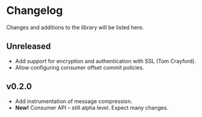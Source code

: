 # Changelog

Changes and additions to the library will be listed here.

## Unreleased

- Add support for encryption and authentication with SSL (Tom Crayford).
- Allow configuring consumer offset commit policies.

## v0.2.0

- Add instrumentation of message compression.
- **New!** Consumer API – still alpha level. Expect many changes.
